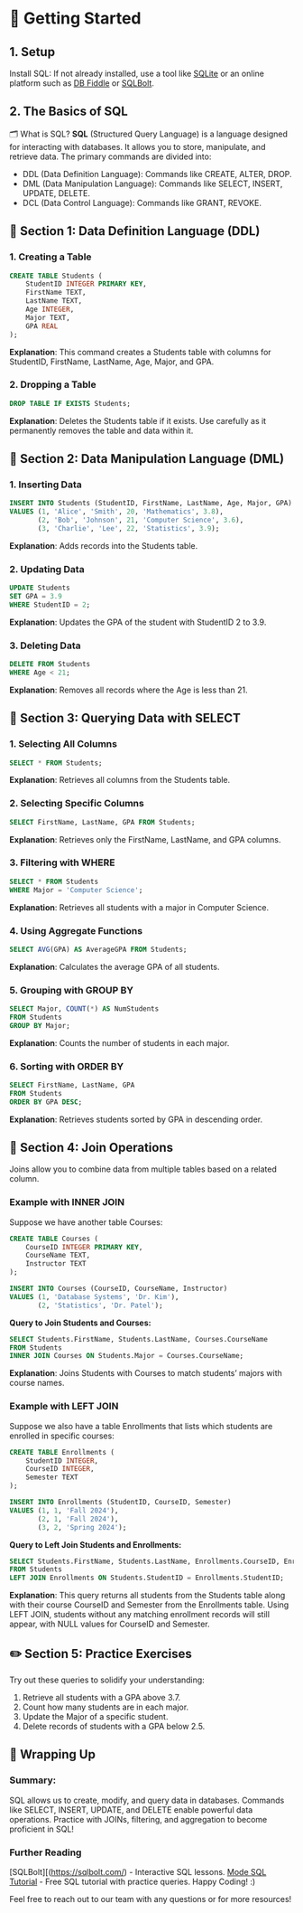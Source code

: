 # 🚀 Getting Started
## 1. Setup
Install SQL: If not already installed, use a tool like [SQLite](https://sqlitebrowser.org/dl/) or an online platform such as [DB Fiddle](https://www.db-fiddle.com/) or [SQLBolt](https://sqlbolt.com/).

## 2. The Basics of SQL
🗂️ What is SQL?
**SQL** (Structured Query Language) is a language designed for interacting with databases. It allows you to store, manipulate, and retrieve data. The primary commands are divided into:
* DDL (Data Definition Language): Commands like CREATE, ALTER, DROP.
* DML (Data Manipulation Language): Commands like SELECT, INSERT, UPDATE, DELETE.
* DCL (Data Control Language): Commands like GRANT, REVOKE.

## 📖 Section 1: Data Definition Language (DDL)
### 1. Creating a Table
```sql
CREATE TABLE Students (
    StudentID INTEGER PRIMARY KEY,
    FirstName TEXT,
    LastName TEXT,
    Age INTEGER,
    Major TEXT,
    GPA REAL
);
```
**Explanation**: This command creates a Students table with columns for StudentID, FirstName, LastName, Age, Major, and GPA.

### 2. Dropping a Table
```sql
DROP TABLE IF EXISTS Students;
```
**Explanation**: Deletes the Students table if it exists. Use carefully as it permanently removes the table and data within it.

## 📖 Section 2: Data Manipulation Language (DML)
### 1. Inserting Data
```sql
INSERT INTO Students (StudentID, FirstName, LastName, Age, Major, GPA)
VALUES (1, 'Alice', 'Smith', 20, 'Mathematics', 3.8),
       (2, 'Bob', 'Johnson', 21, 'Computer Science', 3.6),
       (3, 'Charlie', 'Lee', 22, 'Statistics', 3.9);
```
**Explanation**: Adds records into the Students table.

### 2. Updating Data
```sql
UPDATE Students
SET GPA = 3.9
WHERE StudentID = 2;
```
**Explanation**: Updates the GPA of the student with StudentID 2 to 3.9.

### 3. Deleting Data
```sql
DELETE FROM Students
WHERE Age < 21;
```
**Explanation**: Removes all records where the Age is less than 21.

## 📖 Section 3: Querying Data with SELECT
### 1. Selecting All Columns
```sql
SELECT * FROM Students;
```
**Explanation**: Retrieves all columns from the Students table.

### 2. Selecting Specific Columns
```sql
SELECT FirstName, LastName, GPA FROM Students;
```
**Explanation**: Retrieves only the FirstName, LastName, and GPA columns.

### 3. Filtering with WHERE
```sql
SELECT * FROM Students
WHERE Major = 'Computer Science';
```
**Explanation**: Retrieves all students with a major in Computer Science.

### 4. Using Aggregate Functions
```sql
SELECT AVG(GPA) AS AverageGPA FROM Students;
```
**Explanation**: Calculates the average GPA of all students.

### 5. Grouping with GROUP BY
```sql
SELECT Major, COUNT(*) AS NumStudents
FROM Students
GROUP BY Major;
```
**Explanation**: Counts the number of students in each major.

### 6. Sorting with ORDER BY
```sql
SELECT FirstName, LastName, GPA
FROM Students
ORDER BY GPA DESC;
```
**Explanation**: Retrieves students sorted by GPA in descending order.

## 📖 Section 4: Join Operations
Joins allow you to combine data from multiple tables based on a related column.

### Example with INNER JOIN
Suppose we have another table Courses:
```sql
CREATE TABLE Courses (
    CourseID INTEGER PRIMARY KEY,
    CourseName TEXT,
    Instructor TEXT
);

INSERT INTO Courses (CourseID, CourseName, Instructor)
VALUES (1, 'Database Systems', 'Dr. Kim'),
       (2, 'Statistics', 'Dr. Patel');
```
**Query to Join Students and Courses:**
```sql
SELECT Students.FirstName, Students.LastName, Courses.CourseName
FROM Students
INNER JOIN Courses ON Students.Major = Courses.CourseName;
```
**Explanation**: Joins Students with Courses to match students’ majors with course names.

### Example with LEFT JOIN
Suppose we also have a table Enrollments that lists which students are enrolled in specific courses:
```sql
CREATE TABLE Enrollments (
    StudentID INTEGER,
    CourseID INTEGER,
    Semester TEXT
);

INSERT INTO Enrollments (StudentID, CourseID, Semester)
VALUES (1, 1, 'Fall 2024'),
       (2, 1, 'Fall 2024'),
       (3, 2, 'Spring 2024');
```
**Query to Left Join Students and Enrollments:**
```sql
SELECT Students.FirstName, Students.LastName, Enrollments.CourseID, Enrollments.Semester
FROM Students
LEFT JOIN Enrollments ON Students.StudentID = Enrollments.StudentID;
```
**Explanation**: This query returns all students from the Students table along with their course CourseID and Semester from the Enrollments table. Using LEFT JOIN, students without any matching enrollment records will still appear, with NULL values for CourseID and Semester.

## ✏️ Section 5: Practice Exercises
Try out these queries to solidify your understanding:

1. Retrieve all students with a GPA above 3.7.
2. Count how many students are in each major.
3. Update the Major of a specific student.
4. Delete records of students with a GPA below 2.5.

## 🚀 Wrapping Up
### Summary:
SQL allows us to create, modify, and query data in databases.
Commands like SELECT, INSERT, UPDATE, and DELETE enable powerful data operations.
Practice with JOINs, filtering, and aggregation to become proficient in SQL!
### Further Reading
[SQLBolt][(https://sqlbolt.com/) - Interactive SQL lessons.
[Mode SQL Tutorial](https://mode.com/sql-tutorial/) - Free SQL tutorial with practice queries.
Happy Coding! :)

Feel free to reach out to our team with any questions or for more resources!
